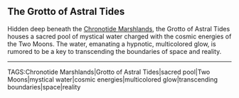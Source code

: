 ## The Grotto of Astral Tides

Hidden deep beneath the [Chronotide Marshlands](Chronotide_Marshlands.md), the Grotto of Astral Tides houses a sacred pool of mystical water charged with the cosmic energies of the Two Moons. The water, emanating a hypnotic, multicolored glow, is rumored to be a key to transcending the boundaries of space and reality.


---

TAGS:Chronotide Marshlands|Grotto of Astral Tides|sacred pool|Two Moons|mystical water|cosmic energies|multicolored glow|transcending boundaries|space|reality
